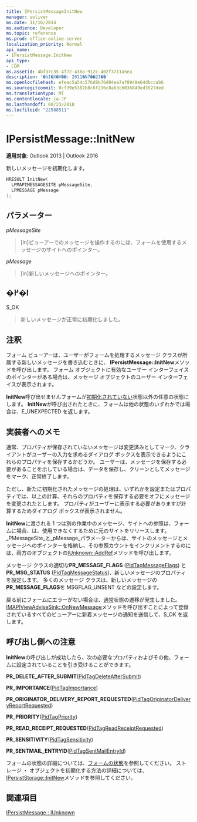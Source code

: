 ```yaml
---
title: IPersistMessageInitNew
manager: soliver
ms.date: 11/16/2014
ms.audience: Developer
ms.topic: reference
ms.prod: office-online-server
localization_priority: Normal
api_name:
- IPersistMessage.InitNew
api_type:
- COM
ms.assetid: 4bf37c35-4f72-438a-912c-402f3711a5ea
description: '�ŏI�X�V��: 2011�N7��23��'
ms.openlocfilehash: efeac5a54c576d8b76d94ea7af8949e64dbccab6
ms.sourcegitcommit: 0cf39e5382b8c6f236c8a63c6036849ed3527ded
ms.translationtype: MT
ms.contentlocale: ja-JP
ms.lasthandoff: 08/23/2018
ms.locfileid: "22588511"
---
```

# <a name="ipersistmessageinitnew"></a>IPersistMessage::InitNew

  
  
**適用対象**: Outlook 2013 | Outlook 2016 
  
新しいメッセージを初期化します。
  
```cpp
HRESULT InitNew(
  LPMAPIMESSAGESITE pMessageSite,
  LPMESSAGE pMessage
);
```

## <a name="parameters"></a>パラメーター

 _pMessageSite_
  
> [in]ビューアーでのメッセージを操作するのには、フォームを使用するメッセージのサイトへのポインター。
    
 _pMessage_
  
> [in]新しいメッセージへのポインター。
    
## <a name="return-value"></a>�߂�l

S_OK 
  
> 新しいメッセージが正常に初期化しました。
    
## <a name="remarks"></a>注釈

フォーム ビューアーは、ユーザーがフォームを処理するメッセージ クラスが所属する新しいメッセージを書き込むときに、 **IPersistMessage::InitNew**メソッドを呼び出します。 フォーム オブジェクトに有効なユーザー インターフェイスのポインターがある場合は、メッセージ オブジェクトのユーザー インターフェイスが表示されます。 
  
 **InitNew**呼び出せませんフォームが[初期化されていない](uninitialized-state.md)状態以外の任意の状態にします。 **InitNew**が呼び出されたときに、フォームは他の状態のいずれかでは場合は、E_UNEXPECTED を返します。 
  
## <a name="notes-to-implementers"></a>実装者へのメモ

通常、プロパティが保存されていないメッセージは変更済みとしてマーク、クライアントがユーザーの入力を求めるダイアログ ボックスを表示できるようにこれらのプロパティを保存するかどうか。 ユーザーは、メッセージを保存する必要があることを示している場合は、データを保存し、クリーンとしてメッセージをマーク、正常終了します。
  
ただし、新たに初期化されたメッセージの処理は、いずれかを設定またはプロパティでは、以上の計算、それらのプロパティを保存する必要をオフにメッセージを変更されたとします。 プロパティがユーザーに表示する必要がありますが計算するためダイアログ ボックスが表示されません。
  
**InitNew**に渡される 1 つは別の作業中のメッセージ、サイトへの参照は、フォームに場合、は、使用できなくするために元のサイトをリリースします。 _PMessageSite_と_pMessage_パラメーターからは、サイトのメッセージとメッセージへのポインターを格納し、その参照カウントをインクリメントするのには、両方のオブジェクトの[IUnknown::AddRef](http://msdn.microsoft.com/library/b4316efd-73d4-4995-b898-8025a316ba63%28Office.15%29.aspx)メソッドを呼び出します。 
  
メッセージ クラスの適切な**PR_MESSAGE_FLAGS** ([PidTagMessageFlags](pidtagmessageflags-canonical-property.md)) と**PR_MSG_STATUS** ([PidTagMessageStatus](pidtagmessagestatus-canonical-property.md))、新しいメッセージのプロパティを設定します。 多くのメッセージ クラスは、新しいメッセージの**PR_MESSAGE_FLAGS**を MSGFLAG_UNSENT などの設定します。 
  
戻る前にフォームにエラーがない場合は、[通常](normal-state.md)状態の遷移が発生しました。 [IMAPIViewAdviseSink::OnNewMessage](imapiviewadvisesink-onnewmessage.md)メソッドを呼び出すことによって登録されているすべてのビューアーに新着メッセージの通知を送信して、S_OK を返します。 
  
## <a name="notes-to-callers"></a>呼び出し側への注意

**InitNew**の呼び出しが成功したら、次の必要なプロパティおよびその他、フォームに設定されていることを引き受けることができます。
  
 **PR_DELETE_AFTER_SUBMIT**([PidTagDeleteAfterSubmit](pidtagdeleteaftersubmit-canonical-property.md))
  
 **PR_IMPORTANCE**([PidTagImportance](pidtagimportance-canonical-property.md))
  
 **PR_ORIGINATOR_DELIVERY_REPORT_REQUESTED**([PidTagOriginatorDeliveryReportRequested](pidtagoriginatordeliveryreportrequested-canonical-property.md))
  
 **PR_PRIORITY**([PidTagPriority](pidtagpriority-canonical-property.md))
  
 **PR_READ_RECEIPT_REQUESTED**([PidTagReadReceiptRequested](pidtagreadreceiptrequested-canonical-property.md))
  
 **PR_SENSITIVITY**([PidTagSensitivity](pidtagsensitivity-canonical-property.md))
  
 **PR_SENTMAIL_ENTRYID**([PidTagSentMailEntryId](pidtagsentmailentryid-canonical-property.md))
  
フォームの状態の詳細については、[フォームの状態](form-states.md)を参照してください。 ストレージ ・ オブジェクトを初期化する方法の詳細については、 [IPersistStorage::InitNew](http://msdn.microsoft.com/library/79caf1f6-d974-4aee-8563-eda4876a0a90%28Office.15%29.aspx)メソッドを参照してください。 
  
## <a name="see-also"></a>関連項目



[IPersistMessage : IUnknown](ipersistmessageiunknown.md)

